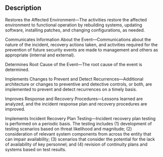 ## Description

Restores the Affected Environment—The activities restore the affected environment to functional operation by rebuilding systems, updating software, installing patches, and changing configurations, as needed.

Communicates Information About the Event—Communications about the nature of the incident, recovery actions taken, and activities required for the prevention of future security events are made to management and others as appropriate (internal and external).

Determines Root Cause of the Event—The root cause of the event is determined.

Implements Changes to Prevent and Detect Recurrences—Additional architecture or changes to preventive and detective controls, or both, are implemented to prevent and detect recurrences on a timely basis.

Improves Response and Recovery Procedures—Lessons learned are analyzed, and the incident response plan and recovery procedures are improved.

Implements Incident Recovery Plan Testing—Incident recovery plan testing is performed on a periodic basis. The testing includes (1) development of testing scenarios based on threat likelihood and magnitude; (2) consideration of relevant system components from across the entity that can impair availability; (3) scenarios that consider the potential for the lack of availability of key personnel; and (4) revision of continuity plans and systems based on test results.